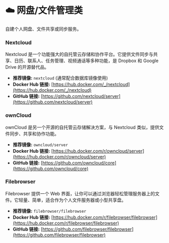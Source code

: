 # ☁️ 网盘/文件管理类

自建个人网盘、文件共享或同步服务。

### Nextcloud
    
Nextcloud 是一个功能强大的自托管云存储和协作平台。它提供文件同步与共享、日历、联系人、任务管理、视频通话等多种功能，是 Dropbox 和 Google Drive 的开源替代品。

*   **推荐镜像:** `nextcloud` (通常配合数据库镜像使用)
*   **Docker Hub 链接:** [https://hub.docker.com/_/nextcloud](https://hub.docker.com/_/nextcloud)
*   **GitHub 链接:** [https://github.com/nextcloud/server](https://github.com/nextcloud/server)

### ownCloud

ownCloud 是另一个开源的自托管云存储解决方案，与 Nextcloud 类似，提供文件同步、共享和协作功能。

*   **推荐镜像:** `owncloud/server`
*   **Docker Hub 链接:** [https://hub.docker.com/r/owncloud/server](https://hub.docker.com/r/owncloud/server)
*   **GitHub 链接:** [https://github.com/owncloud/core](https://github.com/owncloud/core)

### Filebrowser

Filebrowser 提供一个 Web 界面，让你可以通过浏览器轻松管理服务器上的文件。它轻量、简单，适合作为个人文件服务器或小型共享盘。

*   **推荐镜像:** `filebrowser/filebrowser`
*   **Docker Hub 链接:** [https://hub.docker.com/r/filebrowser/filebrowser](https://hub.docker.com/r/filebrowser/filebrowser)
*   **GitHub 链接:** [https://github.com/filebrowser/filebrowser](https://github.com/filebrowser/filebrowser)